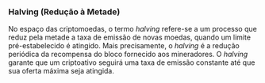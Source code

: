### Halving (Redução à Metade)

No espaço das criptomoedas, o termo _halving_ refere-se a um processo que reduz pela metade a taxa de emissão de novas moedas, quando um limite pré-estabelecido é atingido. Mais precisamente, o _halving_ é a redução periódica da recompensa do bloco fornecido aos mineradores. O _halving_ garante que um criptoativo seguirá uma taxa de emissão constante até que sua oferta máxima seja atingida.